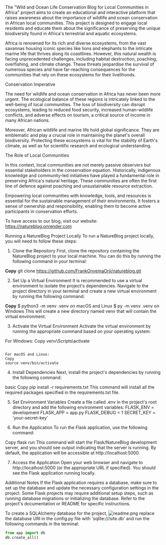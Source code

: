 The "Wild and Ocean Life Conservation Blog for Local Communities in Africa" project aims to create an educational and interactive platform that raises awareness about the importance of wildlife and ocean conservation in African local communities. This project is designed to engage local residents and educate them about the significance of preserving the unique biodiversity found in Africa's terrestrial and aquatic ecosystems.

Africa is renowned for its rich and diverse ecosystems, from the vast savannas housing iconic species like lions and elephants to the intricate marine life that thrives along its coastlines. However, this natural wealth is facing unprecedented challenges, including habitat destruction, poaching, overfishing, and climate change. These threats jeopardise the survival of numerous species and have far-reaching consequences for the communities that rely on these ecosystems for their livelihoods.

Conservation Imperative

The need for wildlife and ocean conservation in Africa has never been more urgent. The ecological balance of these regions is intricately linked to the well-being of local communities. The loss of biodiversity can disrupt ecosystems, leading to reduced food security, increased human-wildlife conflicts, and adverse effects on tourism, a critical source of income in many African nations.

Moreover, African wildlife and marine life hold global significance. They are emblematic and play a crucial role in maintaining the planet's overall biodiversity. Protecting these ecosystems is vital for the stability of Earth's climate, as well as for scientific research and ecological understanding.

The Role of Local Communities

In this context, local communities are not merely passive observers but essential stakeholders in the conservation equation. Historically, indigenous knowledge and community-led initiatives have played a fundamental role in preserving Africa's natural heritage. These communities are often the first line of defence against poaching and unsustainable resource extraction.

Empowering local communities with knowledge, tools, and resources is essential for the sustainable management of their environments. It fosters a sense of ownership and responsibility, enabling them to become active participants in conservation efforts.



To have access to our blog, visit our website: https://natureblog.onrender.com



Running a NatureBlog Project Locally
To run a NatureBlog project locally, you will need to follow these steps:

1. Clone the Repository
First, clone the repository containing the NatureBlog project to your local machine. You can do this by running the following command in your terminal:

**Copy**
git clone https://github.com/FrankOnyemaOrji/natureblog.git

2. Set Up a Virtual Environment
It is recommended to use a virtual environment to isolate the project's dependencies. Navigate to the project directory in your terminal and create a new virtual environment by running the following command:

**Copy**
$ python3 -m venv .venv on macOS and Linux
$ py -m venv .venv on Windows
This will create a new directory named venv that will contain the virtual environment.

3. Activate the Virtual Environment
Activate the virtual environment by running the appropriate command based on your operating system:

For Windows:
Copy
venv\Scripts\activate
```

For macOS and Linux:
Copy
source venv/bin/activate
```
4. Install Dependencies
Next, install the project's dependencies by running the following command:

basic
Copy
pip install -r requirements.txt
This command will install all the required packages specified in the requirements.txt file.

5. Set Environment Variables
Create a file called .env in the project's root directory and add the following environment variables:
FLASK_ENV = development
FLASK_APP = app.py
FLASK_DEBUG = 1
SECRET_KEY = 'your-secret-key'

6. Run the Application
To run the Flask application, use the following command:

Copy
flask run
This command will start the Flask/NatureBlog development server, and you should see output indicating that the server is running. By default, the application will be accessible at http://localhost:5000.

7. Access the Application
Open your web browser and navigate to http://localhost:5000 (or the appropriate URL if specified). You should see the Flask application running locally.

Additional Notes
If the Flask application requires a database, make sure to set up the database and update the necessary configuration settings in the project.
Some Flask projects may require additional setup steps, such as running database migrations or initializing the database. Refer to the project's documentation or README for specific instructions.

To create a SQLAlchemy database for the project,
![readme.png](..%2F..%2FOneDrive%2FPictures%2FScreenshots%2Freadme.png)
replace the database URI in the config.py file with 'sqlite:///site.db' and run the following commands in the terminal:
```python
from app import db
db.create_all()
```
